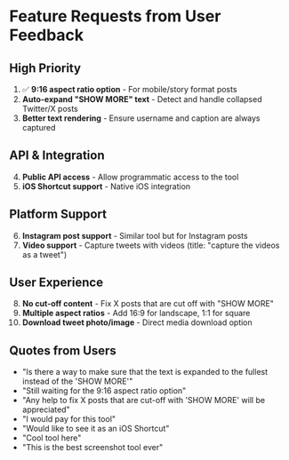 # Feature Requests from User Feedback

## High Priority
1. ✅ **9:16 aspect ratio option** - For mobile/story format posts
2. **Auto-expand "SHOW MORE" text** - Detect and handle collapsed Twitter/X posts
3. **Better text rendering** - Ensure username and caption are always captured

## API & Integration
4. **Public API access** - Allow programmatic access to the tool
5. **iOS Shortcut support** - Native iOS integration

## Platform Support
6. **Instagram post support** - Similar tool but for Instagram posts
7. **Video support** - Capture tweets with videos (title: "capture the videos as a tweet")

## User Experience
8. **No cut-off content** - Fix X posts that are cut off with "SHOW MORE"
9. **Multiple aspect ratios** - Add 16:9 for landscape, 1:1 for square
10. **Download tweet photo/image** - Direct media download option

## Quotes from Users
- "Is there a way to make sure that the text is expanded to the fullest instead of the 'SHOW MORE'"
- "Still waiting for the 9:16 aspect ratio option"
- "Any help to fix X posts that are cut-off with 'SHOW MORE' will be appreciated"
- "I would pay for this tool"
- "Would like to see it as an iOS Shortcut"
- "Cool tool here"
- "This is the best screenshot tool ever"

